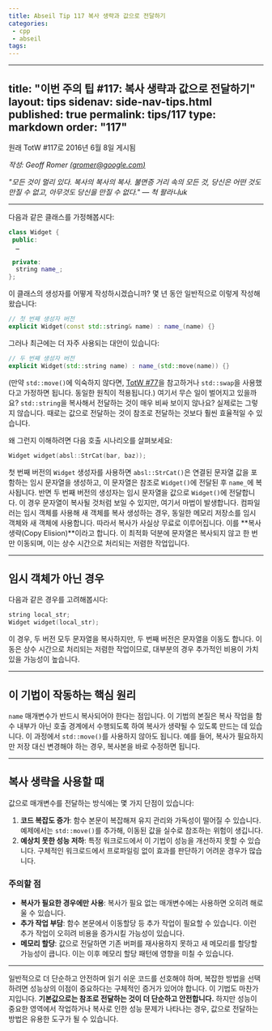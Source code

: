 ```yaml
---
title: Abseil Tip 117 복사 생략과 값으로 전달하기
categories:
 - cpp
 - abseil
tags:
---
```


---
title: "이번 주의 팁 #117: 복사 생략과 값으로 전달하기"
layout: tips
sidenav: side-nav-tips.html
published: true
permalink: tips/117
type: markdown
order: "117"
---

원래 TotW #117로 2016년 6월 8일 게시됨

*작성: Geoff Romer [(gromer@google.com)](mailto:gromer@gmail.com)*

*"모든 것이 멀리 있다. 복사의 복사의 복사. 불면증 거리 속의 모든 것, 당신은 어떤 것도 만질 수 없고, 아무것도 당신을 만질 수 없다." — 척 팔라니uk*

---

다음과 같은 클래스를 가정해봅시다:

```c++
class Widget {
 public:
  …

 private:
  string name_;
};
```

이 클래스의 생성자를 어떻게 작성하시겠습니까? 몇 년 동안 일반적으로 이렇게 작성해왔습니다:

```c++
// 첫 번째 생성자 버전
explicit Widget(const std::string& name) : name_(name) {}
```

그러나 최근에는 더 자주 사용되는 대안이 있습니다:

```c++
// 두 번째 생성자 버전
explicit Widget(std::string name) : name_(std::move(name)) {}
```

(만약 `std::move()`에 익숙하지 않다면, [TotW #77](/tips/77)을 참고하거나 `std::swap`을 사용했다고 가정하면 됩니다. 동일한 원칙이 적용됩니다.) 여기서 무슨 일이 벌어지고 있을까요? `std::string`을 복사해서 전달하는 것이 매우 비싸 보이지 않나요? 실제로는 그렇지 않습니다. 때로는 값으로 전달하는 것이 참조로 전달하는 것보다 훨씬 효율적일 수 있습니다.

왜 그런지 이해하려면 다음 호출 시나리오를 살펴보세요:

```c++
Widget widget(absl::StrCat(bar, baz));
```

첫 번째 버전의 `Widget` 생성자를 사용하면 `absl::StrCat()`은 연결된 문자열 값을 포함하는 임시 문자열을 생성하고, 이 문자열은 참조로 `Widget()`에 전달된 후 `name_`에 복사됩니다. 반면 두 번째 버전의 생성자는 임시 문자열을 값으로 `Widget()`에 전달합니다. 이 경우 문자열이 복사될 것처럼 보일 수 있지만, 여기서 마법이 발생합니다. 컴파일러는 임시 객체를 사용해 새 객체를 복사 생성하는 경우, 동일한 메모리 저장소를 임시 객체와 새 객체에 사용합니다. 따라서 복사가 사실상 무료로 이루어집니다. 이를 **복사 생략(Copy Elision)**이라고 합니다. 이 최적화 덕분에 문자열은 복사되지 않고 한 번만 이동되며, 이는 상수 시간으로 처리되는 저렴한 작업입니다.

---

## 임시 객체가 아닌 경우

다음과 같은 경우를 고려해봅시다:

```c++
string local_str;
Widget widget(local_str);
```

이 경우, 두 버전 모두 문자열을 복사하지만, 두 번째 버전은 문자열을 이동도 합니다. 이동은 상수 시간으로 처리되는 저렴한 작업이므로, 대부분의 경우 추가적인 비용이 가치 있을 가능성이 높습니다.

---

## 이 기법이 작동하는 핵심 원리

`name` 매개변수가 반드시 복사되어야 한다는 점입니다. 이 기법의 본질은 복사 작업을 함수 내부가 아닌 호출 경계에서 수행되도록 하여 복사가 생략될 수 있도록 만드는 데 있습니다. 이 과정에서 `std::move()`를 사용하지 않아도 됩니다. 예를 들어, 복사가 필요하지만 저장 대신 변경해야 하는 경우, 복사본을 바로 수정하면 됩니다.

---

## 복사 생략을 사용할 때

값으로 매개변수를 전달하는 방식에는 몇 가지 단점이 있습니다:

1. **코드 복잡도 증가**: 함수 본문이 복잡해져 유지 관리와 가독성이 떨어질 수 있습니다. 예제에서는 `std::move()`를 추가해, 이동된 값을 실수로 참조하는 위험이 생깁니다.
2. **예상치 못한 성능 저하**: 특정 워크로드에서 이 기법이 성능을 개선하지 못할 수 있습니다. 구체적인 워크로드에서 프로파일링 없이 효과를 판단하기 어려운 경우가 많습니다.

### 주의할 점

- **복사가 필요한 경우에만 사용**: 복사가 필요 없는 매개변수에는 사용하면 오히려 해로울 수 있습니다.
- **추가 작업 부담**: 함수 본문에서 이동할당 등 추가 작업이 필요할 수 있습니다. 이런 추가 작업이 오히려 비용을 증가시킬 가능성이 있습니다.
- **메모리 할당**: 값으로 전달하면 기존 버퍼를 재사용하지 못하고 새 메모리를 할당할 가능성이 큽니다. 이는 이후 메모리 할당 패턴에 영향을 미칠 수 있습니다.

---

일반적으로 더 단순하고 안전하며 읽기 쉬운 코드를 선호해야 하며, 복잡한 방법을 선택하려면 성능상의 이점이 중요하다는 구체적인 증거가 있어야 합니다. 이 기법도 마찬가지입니다. **기본값으로는 참조로 전달하는 것이 더 단순하고 안전합니다.** 하지만 성능이 중요한 영역에서 작업하거나 복사로 인한 성능 문제가 나타나는 경우, 값으로 전달하는 방법은 유용한 도구가 될 수 있습니다.